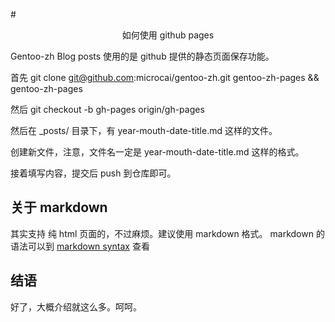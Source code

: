 #<center>如何使用 github pages</center> 

Gentoo-zh Blog posts 使用的是 github 提供的静态页面保存功能。

首先 git clone git@github.com:microcai/gentoo-zh.git gentoo-zh-pages && gentoo-zh-pages

然后 git checkout -b gh-pages origin/gh-pages

然后在 _posts/ 目录下，有  year-mouth-date-title.md 这样的文件。

创建新文件，注意，文件名一定是 year-mouth-date-title.md 这样的格式。

接着填写内容，提交后 push 到仓库即可。

## 关于 markdown 

其实支持 纯 html 页面的，不过麻烦。建议使用 markdown 格式。
markdown 的语法可以到  [markdown syntax](http://daringfireball.net/projects/markdown/syntax)   查看


## 结语

好了，大概介绍就这么多。呵呵。